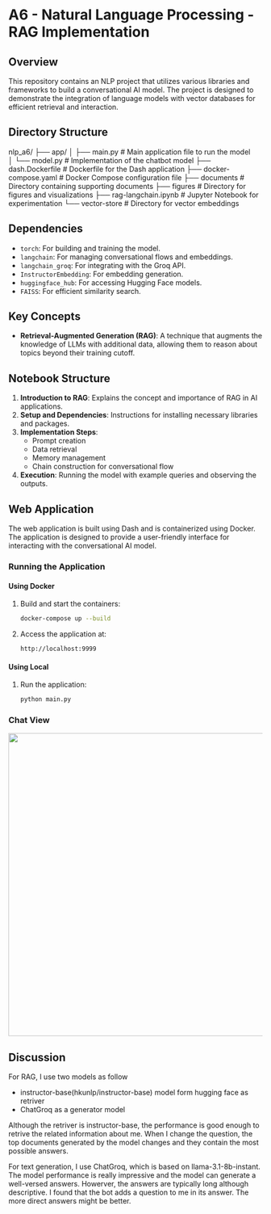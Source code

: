 # A6 - Natural Language Processing - RAG Implementation


## Overview
This repository contains an NLP project that utilizes various libraries and frameworks to build a conversational AI model. The project is designed to demonstrate the integration of language models with vector databases for efficient retrieval and interaction.

## Directory Structure
nlp_a6/
├── app/
│    ├── main.py # Main application file to run the model    
│    └── model.py # Implementation of the chatbot model 
├── dash.Dockerfile # Dockerfile for the Dash application 
├── docker-compose.yaml # Docker Compose configuration file 
├── documents # Directory containing supporting documents 
├── figures # Directory for figures and visualizations 
├── rag-langchain.ipynb # Jupyter Notebook for experimentation 
└── vector-store # Directory for vector embeddings  

## Dependencies
- `torch`: For building and training the model.
- `langchain`: For managing conversational flows and embeddings.
- `langchain_groq`: For integrating with the Groq API.
- `InstructorEmbedding`: For embedding generation.
- `huggingface_hub`: For accessing Hugging Face models.
- `FAISS`: For efficient similarity search.


## Key Concepts
- **Retrieval-Augmented Generation (RAG)**: A technique that augments the knowledge of LLMs with additional data, allowing them to reason about topics beyond their training cutoff.

## Notebook Structure
1. **Introduction to RAG**: Explains the concept and importance of RAG in AI applications.
2. **Setup and Dependencies**: Instructions for installing necessary libraries and packages.
3. **Implementation Steps**:
   - Prompt creation
   - Data retrieval
   - Memory management
   - Chain construction for conversational flow
4. **Execution**: Running the model with example queries and observing the outputs.

## Web Application
The web application is built using Dash and is containerized using Docker. The application is designed to provide a user-friendly interface for interacting with the conversational AI model.

### Running the Application

#### Using Docker
1. Build and start the containers:
   ```bash
   docker-compose up --build
   ```

2. Access the application at:
   ```
   http://localhost:9999
   ```

#### Using Local
1. Run the application:
   ```bash
   python main.py
   ```

### Chat View
<img src="./figure/a6_web.png" width="600" length="400"/>


## Discussion
For RAG, I use two models as follow
- instructor-base(hkunlp/instructor-base) model form hugging face as retriver
- ChatGroq as a generator model

Although the retriver is instructor-base, the performance is good enough to retrive the related information about me. When I change the question, the top documents generated by the model changes and they contain the most possible answers.

For text generation, I use ChatGroq, which is based on llama-3.1-8b-instant. The model performance is really impressive and the model can generate a well-versed answers. Howerver, the answers are typically long although descriptive. I found that the bot adds a question to me in its answer. The more direct answers might be better.
